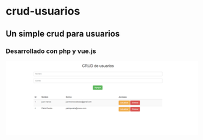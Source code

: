 # crud-usuarios

## Un simple crud para usuarios

### Desarrollado con php y vue.js

![imagen crud-usuarios](https://raw.githubusercontent.com/juanmarcoscabezas/crud-usuarios/master/crud-usuarios.png)
